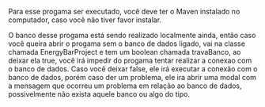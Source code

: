 Para esse progama ser executado, você deve ter o Maven instalado no computador, caso você não tiver favor instalar.

O banco desse progama está sendo realizado localmente ainda, então caso você queira abrir o progama sem o banco de dados ligado, vai na
classe chamada EnergyBarProject e tem um boolean chamada travaBanco, ao deixar ela true, você irá impedir do progama tentar realizar a 
conexao com o banco de dados. Caso você deixar false, ele irá executar a conexão com o banco de dados, porém caso der um problema, ele
ira abrir uma modal com a mensagem que ocorreu um problema em relação ao banco de dados, possivelmente não exista aquele banco ou algo
do tipo.
